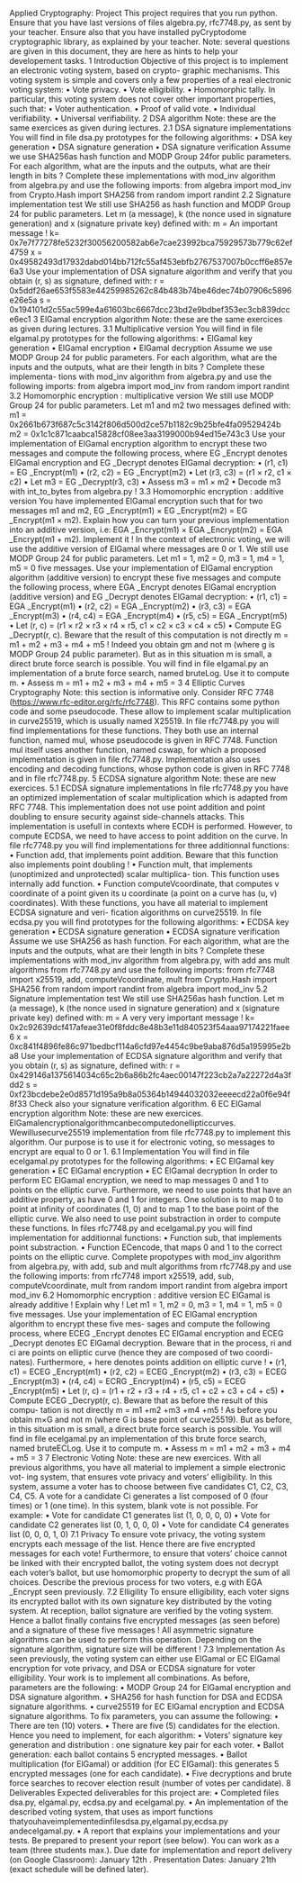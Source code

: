 Applied Cryptography: Project
This project requires that you run python. Ensure that you have last versions of files
algebra.py, rfc7748.py, as sent by your teacher. Ensure also that you have installed
pyCryptodome cryptographic library, as explained by your teacher.
Note: several questions are given in this document, they are here as hints to help your
developement tasks.
1 Introduction
Objective of this project is to implement an electronic voting system, based on crypto-
graphic mechanisms. This voting system is simple and covers only a few properties of a
real electronic voting system:
• Vote privacy.
• Vote elligibility.
• Homomorphic tally.
In particular, this voting system does not cover other important properties, such that:
• Voter authentication.
• Proof of valid vote.
• Individual verifiability.
• Universal verifiability.
2 DSA algorithm
Note: these are the same exercices as given during lectures.
2.1 DSA signature implementations
You will find in file dsa.py prototypes for the following algorithms:
• DSA key generation
• DSA signature generation
• DSA signature verification
Assume we use SHA256as hash function and MODP Group 24for public parameters.
For each algorithm, what are the inputs and the outputs, what are their length in bits ?
Complete these implementations with mod_inv algorithm from algebra.py and use the
following imports:
from algebra import mod_inv
from Crypto.Hash import SHA256
from random import randint
2.2 Signature implementation test
We still use SHA256 as hash function and MODP Group 24 for public parameters.
Let m (a message), k (the nonce used in signature generation) and x (signature private
key) defined with:
m = An important message !
k= 0x7e7f77278fe5232f30056200582ab6e7cae23992bca75929573b779c62ef4759
x = 0x49582493d17932dabd014bb712fc55af453ebfb2767537007b0ccff6e857e6a3
Use your implementation of DSA signature algorithm and verify that you obtain (r, s) as
signature, defined with:
r = 0x5ddf26ae653f5583e44259985262c84b483b74be46dec74b07906c5896e26e5a
s = 0x194101d2c55ac599e4a61603bc6667dcc23bd2e9bdbef353ec3cb839dcce6ec1
3 ElGamal encryption algorithm
Note: these are the same exercices as given during lectures.
3.1 Multiplicative version
You will find in file elgamal.py prototypes for the following algorithms:
• ElGamal key generation
• ElGamal encryption
• ElGamal decryption
Assume we use MODP Group 24 for public parameters. For each algorithm, what are
the inputs and the outputs, what are their length in bits ? Complete these implementa-
tions with mod_inv algorithm from algebra.py and use the following imports:
from algebra import mod_inv
from random import randint
3.2 Homomorphic encryption : multiplicative version
We still use MODP Group 24 for public parameters. Let m1 and m2 two messages
defined with:
m1 = 0x2661b673f687c5c3142f806d500d2ce57b1182c9b25bfe4fa09529424b
m2 = 0x1c1c871caabca15828cf08ee3aa3199000b94ed15e743c3
Use your implementation of ElGamal encryption algorithm to encrypt these two messages
and compute the following process, where EG
_Encrypt denotes ElGamal encryption
and EG
_Decrypt denotes ElGamal decryption:
• (r1, c1) = EG
_Encrypt(m1)
• (r2, c2) = EG
_Encrypt(m2)
• Let (r3, c3) = (r1 × r2, c1 × c2)
• Let m3 = EG
_Decrypt(r3, c3)
• Assess m3 = m1 × m2
• Decode m3 with int_to_bytes from algebra.py !
3.3 Homomorphic encryption : additive version
You have implemented ElGamal encryption such that for two messages m1 and m2,
EG
_Encrypt(m1) × EG
_Encrypt(m2) = EG
_Encrypt(m1 × m2).
Explain how you can turn your previous implementation into an additive version, i.e:
EGA
_Encrypt(m1) × EGA
_Encrypt(m2) = EGA
_Encrypt(m1 + m2). Implement
it !
In the context of electronic voting, we will use the additive version of ElGamal where
messages are 0 or 1. We still use MODP Group 24 for public parameters.
Let m1 = 1, m2 = 0, m3 = 1, m4 = 1, m5 = 0 five messages.
Use your implementation of ElGamal encryption algorithm (additive version) to encrypt
these five messages and compute the following process, where EGA
_Encrypt denotes
ElGamal encryption (additive version) and EG
_Decrypt denotes ElGamal decryption:
• (r1, c1) = EGA
_Encrypt(m1)
• (r2, c2) = EGA
_Encrypt(m2)
• (r3, c3) = EGA
_Encrypt(m3)
• (r4, c4) = EGA
_Encrypt(m4)
• (r5, c5) = EGA
_Encrypt(m5)
• Let (r, c) = (r1 × r2 × r3 × r4 × r5, c1 × c2 × c3 × c4 × c5)
• Compute EG
_Decrypt(r, c). Beware that the result of this computation is not
directly m = m1 + m2 + m3 + m4 + m5 ! Indeed you obtain gm and not m (where g is
MODP Group 24 public parameter). But as in this situation m is small, a direct
brute force search is possible. You will find in file elgamal.py an implementation
of a brute force search, named bruteLog. Use it to compute m.
• Assess m = m1 + m2 + m3 + m4 + m5 = 3
4 Elliptic Curves Cryptography
Note: this section is informative only.
Consider RFC 7748 (https://www.rfc-editor.org/rfc/rfc7748). This RFC contains
some python code and some pseudocode. These allow to implement scalar multiplication
in curve25519, which is usually named X25519.
In file rfc7748.py you will find implementations for these functions. They both use an
internal function, named mul, whose pseudocode is given in RFC 7748. Function mul
itself uses another function, named cswap, for which a proposed implementation is given
in file rfc7748.py. Implementation also uses encoding and decoding functions, whose
python code is given in RFC 7748 and in file rfc7748.py.
5 ECDSA signature algorithm
Note: these are new exercices.
5.1 ECDSA signature implementations
In file rfc7748.py you have an optimized implementation of scalar multiplication which
is adapted from RFC 7748. This implementation does not use point addition and point
doubling to ensure security against side-channels attacks. This implementation is usefull
in contexts where ECDH is performed.
However, to compute ECDSA, we need to have access to point addition on the curve. In
file rfc7748.py you will find implementations for three additionnal functions:
• Function add, that implements point addition. Beware that this function also
implements point doubling !
• Function mult, that implements (unoptimized and unprotected) scalar multiplica-
tion. This function uses internally add function.
• Function computeVcoordinate, that computes v coordinate of a point given its u
coordinate (a point on a curve has (u, v) coordinates).
With these functions, you have all material to implement ECDSA signature and veri-
fication algorithms on curve25519. In file ecdsa.py you will find prototypes for the
following algorithms:
• ECDSA key generation
• ECDSA signature generation
• ECDSA signature verification
Assume we use SHA256 as hash function. For each algorithm, what are the inputs
and the outputs, what are their length in bits ? Complete these implementations with
mod_inv algorithm from algebra.py, with add ans mult algorithms from rfc7748.py
and use the following imports:
from rfc7748 import x25519, add, computeVcoordinate, mult
from Crypto.Hash import SHA256
from random import randint
from algebra import mod_inv
5.2 Signature implementation test
We still use SHA256as hash function. Let m (a message), k (the nonce used in signature
generation) and x (signature private key) defined with:
m = A very very important message !
k= 0x2c92639dcf417afeae31e0f8fddc8e48b3e11d840523f54aaa97174221faee6
x = 0xc841f4896fe86c971bedbcf114a6cfd97e4454c9be9aba876d5a195995e2ba8
Use your implementation of ECDSA signature algorithm and verify that you obtain (r, s)
as signature, defined with:
r = 0x429146a1375614034c65c2b6a86b2fc4aec00147f223cb2a7a22272d4a3fdd2
s = 0xf23bcdebe2e0d8571d195a9b8a05364b14944032032eeeecd22a0f6e94f8f33
Check also your signature verification algorithm.
6 EC ElGamal encryption algorithm
Note: these are new exercices.
ElGamalencryptionalgorithmcanbecomputedonellipticcurves. Wewillusecurve25519
implementation from file rfc7748.py to implement this algorithm. Our purpose is to use
it for electronic voting, so messages to encrypt are equal to 0 or 1.
6.1 Implementation
You will find in file ecelgamal.py prototypes for the following algorithms:
• EC ElGamal key generation
• EC ElGamal encryption
• EC ElGamal decryption
In order to perform EC ElGamal encryption, we need to map messages 0 and 1 to points
on the elliptic curve. Furthermore, we need to use points that have an additive property,
as have 0 and 1 for integers. One solution is to map 0 to point at infinity of coordinates
(1, 0) and to map 1 to the base point of the elliptic curve. We also need to use point
substraction in order to compute these functions. In files rfc7748.py and ecelgamal.py
you will find implementation for additionnal functions:
• Function sub, that implements point substraction.
• Function ECencode, that maps 0 and 1 to the correct points on the elliptic curve.
Complete propotypes with mod_inv algorithm from algebra.py, with add, sub and mult
algorithms from rfc7748.py and use the following imports:
from rfc7748 import x25519, add, sub, computeVcoordinate, mult
from random import randint
from algebra import mod_inv
6.2 Homomorphic encryption : additive version
EC ElGamal is already additive ! Explain why !
Let m1 = 1, m2 = 0, m3 = 1, m4 = 1, m5 = 0 five messages.
Use your implementation of EC ElGamal encryption algorithm to encrypt these five mes-
sages and compute the following process, where ECEG
_Encrypt denotes EC ElGamal
encryption and ECEG
_Decrypt denotes EC ElGamal decryption. Beware that in the
process, ri and ci are points on elliptic curve (hence they are composed of two coordi-
nates). Furthermore, + here denotes points addition on elliptic curve !
• (r1, c1) = ECEG
_Encrypt(m1)
• (r2, c2) = ECEG
_Encrypt(m2)
• (r3, c3) = ECEG
_Encrypt(m3)
• (r4, c4) = ECRG
_Encrypt(m4)
• (r5, c5) = ECEG
_Encrypt(m5)
• Let (r, c) = (r1 + r2 + r3 + r4 + r5, c1 + c2 + c3 + c4 + c5)
• Compute ECEG
_Decrypt(r, c). Beware that as before the result of this compu-
tation is not directly m = m1 +m2 +m3 +m4 +m5 ! As before you obtain m×G and
not m (where G is base point of curve25519). But as before, in this situation m is
small, a direct brute force search is possible. You will find in file ecelgamal.py an
implementation of this brute force search, named bruteECLog. Use it to compute
m.
• Assess m = m1 + m2 + m3 + m4 + m5 = 3
7 Electronic Voting
Note: these are new exercices.
With all previous algorithms, you have all material to implement a simple electronic vot-
ing system, that ensures vote privacy and voters’ elligibility.
In this system, assume a voter has to choose between five candidates C1, C2, C3, C4, C5.
A vote for a candidate Ci generates a list composed of 0 (four times) or 1 (one time). In
this system, blank vote is not possible. For example:
• Vote for candidate C1 generates list (1, 0, 0, 0, 0)
• Vote for candidate C2 generates list (0, 1, 0, 0, 0)
• Vote for candidate C4 generates list (0, 0, 0, 1, 0)
7.1 Privacy
To ensure vote privacy, the voting system encrypts each message of the list. Hence
there are five encrypted messages for each vote! Furthermore, to ensure that voters’
choice cannot be linked with their encrypted ballot, the voting system does not decrypt
each voter’s ballot, but use homomorphic property to decrypt the sum of all choices.
Describe the previous process for two voters, e.g with EGA
_Encrypt seen previously.
7.2 Elligility
To ensure elligibility, each voter signs its encrypted ballot with its own signature key
distributed by the voting system. At reception, ballot signature are verified by the voting
system. Hence a ballot finally contains five encrypted messages (as seen before) and a
signature of these five messages ! All asymmetric signature algorithms can be used to
perform this operation.
Depending on the signature algorithm, signature size will be different !
7.3 Implementation
As seen previously, the voting system can either use ElGamal or EC ElGamal encryption
for vote privacy, and DSA or ECDSA signature for voter elligibility. Your work is to
implement all combinations. As before, parameters are the following:
• MODP Group 24 for ElGamal encryption and DSA signature algorithm.
• SHA256 for hash function for DSA and ECDSA signature algorithms.
• curve25519 for EC ElGamal encryption and ECDSA signature algorithms.
To fix parameters, you can assume the following:
• There are ten (10) voters.
• There are five (5) candidates for the election.
Hence you need to implement, for each algorithm:
• Voters’ signature key generation and distribution : one signature key pair for each
voter.
• Ballot generation: each ballot contains 5 encrypted messages.
• Ballot multiplication (for ElGamal) or addition (for EC ElGamal): this generates
5 encrypted messages (one for each candidate).
• Five decryptions and brute force searches to recover election result (number of votes
per candidate).
8 Deliverables
Expected deliverables for this project are:
• Completed files dsa.py, elgamal.py, ecdsa.py and ecelgamal.py.
• An implementation of the described voting system, that uses as import functions
thatyouhaveimplementedinfilesdsa.py,elgamal.py,ecdsa.py andecelgamal.py.
• A report that explains your implementations and your tests. Be prepared to present
your report (see below).
You can work as a team (three students max.).
Due date for implementation and report delivery (on Google Classroom):
January 12th
.
Presentation Dates: January 21th (exact schedule will be defined later).